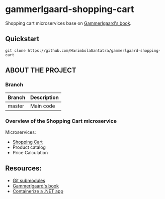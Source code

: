 # gammerlgaard-shopping-cart
Shopping cart microservices base on [Gammerlgaard's book][1].

## Quickstart

    git clone https://github.com/HarimbolaSantatra/gammerlgaard-shopping-cart

## ABOUT THE PROJECT
### Branch
| Branch | Description |
| --- | --- |
| master | Main code |

### Overview of the Shopping Cart microservice
Microservices:
- [Shopping Cart][2]
- Product catalog
- Price Calculation

## Resources:
- [Git submodules](https://git-scm.com/book/en/v2/Git-Tools-Submodules)
- [ Gammerlgaard's book ][1]
- [Containerize a .NET app](https://learn.microsoft.com/en-us/dotnet/core/docker/build-container?tabs=linux&pivots=dotnet-8-0)

[1]: https://www.google.com/url?sa=t&rct=j&q=&esrc=s&source=web&cd=&cad=rja&uact=8&ved=2ahUKEwiAvovAk_6EAxVJXUEAHezbAmwQFnoECCwQAQ&url=https%3A%2F%2Fbooks.google.com%2Fbooks%3Fid%3DiIsKzgEACAAJ%26printsec%3Dfrontcover%26source%3Dgbs_atb&usg=AOvVaw3L2E4b--daQTJPSenAp4Q9&opi=89978449
[2]: https://gitlab.com/HarimbolaSantatra/shoppingcart
